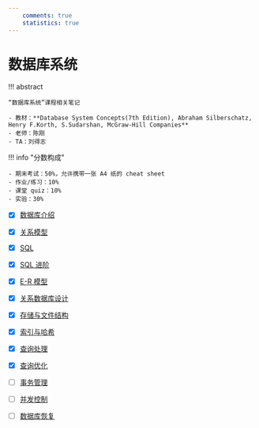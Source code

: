 ```yaml
---
    comments: true
    statistics: true
---
```


# 数据库系统

!!! abstract

    “数据库系统”课程相关笔记

    - 教材：**Database System Concepts(7th Edition), Abraham Silberschatz, Henry F.Korth, S.Sudarshan, McGraw-Hill Companies**  
    - 老师：陈刚
    - TA：刘得志

!!! info "分数构成"

    - 期末考试：50%，允许携带一张 A4 纸的 cheat sheet
    - 作业/练习：10%
    - 课堂 quiz：10%
    - 实验：30%


- [x] [数据库介绍](lec-1.md)
- [x] [关系模型](lec-2.md)
- [x] [SQL](lec-3.md)
- [x] [SQL 进阶](lec-4.md)
- [x] [E-R 模型](lec-5.md)
- [x] [关系数据库设计](lec-6.md)
- [x] [存储与文件结构](lec-7.md)
- [x] [索引与哈希](lec-8.md)
- [x] [查询处理](lec-9.md)
- [x] [查询优化](lec-10.md)
- [ ] [事务管理](lec-11.md)
- [ ] [并发控制](lec-12.md)
- [ ] [数据库恢复](lec-13.md)

